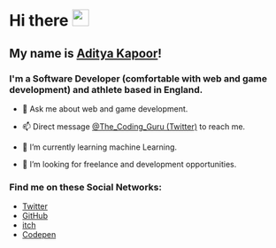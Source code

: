 # Hi there <img src="https://media.giphy.com/media/hvRJCLFzcasrR4ia7z/giphy.gif" width="30px"></a>


## My name is [Aditya Kapoor](https://twitter.com/The_Coding_Guru)!


### I'm a Software Developer (comfortable with web and game development) and athlete based in England.


- 💬 Ask me about web and game development.

- 📫 Direct message [@The_Coding_Guru (Twitter)](https://twitter.com/The_Coding_Guru) to reach me. 

- 🌱 I’m currently learning machine Learning. 

- 👯 I’m looking for freelance and development opportunities.


### Find me on these Social Networks:


- [Twitter](https://twitter.com/The_Coding_Guru)
- [GitHub](https://github.com/TheCodingGuru)
- [itch](https:/thecodingguru.itch.io)
- [Codepen](https://codepen.io/TheCodingGuru)




<!--
**thedizzyprogrammer/thedizzyprogrammer** is a ✨ _special_ ✨ repository because its `README.md` (this file) appears on your GitHub profile.

Here are some ideas to get you started:

- 🔭 I’m currently working on ...
- 🌱 I’m currently learning ...
- 👯 I’m looking to collaborate on ...
- 🤔 I’m looking for help with ...
- 💬 Ask me about ...
- 📫 How to reach me: ...
- 😄 Pronouns: ...
- ⚡ Fun fact: ...
-->

